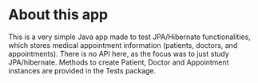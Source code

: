 # About this app
This is a very simple Java app made to test JPA/Hibernate functionalities, which stores medical appointment information (patients, doctors, and appointments).
There is no API here, as the focus was to just study JPA/hibernate.
Methods to create Patient, Doctor and Appointment instances are provided in the Tests package.
